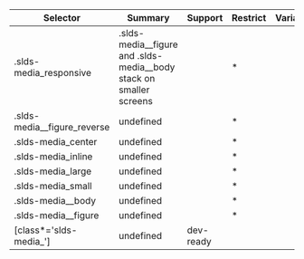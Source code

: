 

| Selector | Summary | Support | Restrict | Variant | Modifier |
|-------|-------|-------|-------|-------|-------|
| .slds-media_responsive | .slds-media__figure and .slds-media__body stack on smaller screens |   | * |   |   |
| .slds-media__figure_reverse | undefined |   | * |   | true |
| .slds-media_center | undefined |   | * |   | true |
| .slds-media_inline | undefined |   | * |   | true |
| .slds-media_large | undefined |   | * |   | true |
| .slds-media_small | undefined |   | * |   | true |
| .slds-media__body | undefined |   | * |   | true |
| .slds-media__figure | undefined |   | * |   |   |
| [class*='slds-media_'] | undefined | dev-ready |   |   |   |
